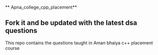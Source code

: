 ** Apna_college_cpp_placement**
## Fork it and be updated with the latest dsa questions
This repo contains the questions taught in Aman bhaiya c++ placement course
